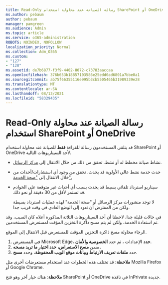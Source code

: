 ```yaml
---
title: Read-Only رسالة الصيانة عند محاولة استخدام SharePoint أو OneDrive
ms.author: pebaum
author: pebaum
manager: pamgreen
ms.audience: Admin
ms.topic: article
ms.service: o365-administration
ROBOTS: NOINDEX, NOFOLLOW
localization_priority: Normal
ms.collection: Adm_O365
ms.custom:
- "127"
- "128"
ms.assetid: de7b6877-f3f9-4402-8072-c73783aaccaa
ms.openlocfilehash: 376b653b18857103586e25edd0ad6801a7bbe0a1
ms.sourcegitcommit: ab75f66355116e995b3cb5505465b31989339e28
ms.translationtype: MT
ms.contentlocale: ar-SA
ms.lasthandoff: 08/13/2021
ms.locfileid: "58329435"
---
```

# <a name="read-only-for-maintenance-message-when-attempting-to-use-sharepoint-or-onedrive"></a>Read-Only رسالة الصيانة عند محاولة استخدام SharePoint أو OneDrive

قد يتلقى المستخدمون رسالة للقراءة **فقط** للصيانة عند محاولة استخدام SharePoint أو OneDrive لأحد السيناريوهات التالية. 

-   نشاط صيانة مخطط له أو نشط.  تحقق من ذلك من خلال الانتقال إلى [مركز الرسائل](https://portal.office.com/adminportal/home#/messagecenter).
-   حدث خدمة نشط عالي الأولوية قد يحدث. تحقق من وجود أي استشارات/أحداث من خلال الانتقال إلى ["صحة الخدمة".](https://portal.office.com/adminportal/home#/servicehealth)
-   سيناريو استرداد تلقائي بسيط قد يحدث بسبب أي أحداث غير متوقعة على الخوادم قد تستمر لأقل من 30 دقيقة أو نحو ذلك. 
    
    لا توجد منشورات مركز الرسائل أو "صحة الخدمة" لهذه عمليات استرداد بسيطة ولكن من المفترض أن تعود إلى الوضع العادي في وقت قريب جدا.

في حالات قليلة جدا، لاحظنا أن أحد السيناريوهات الثلاثة المذكورة أعلاه كان السبب، وقد تم استعادة الخدمة، ولكن لم يتم مسح ذاكرة التخزين المؤقت لمستعرض المستخدمين.

الرجاء محاولة مسح ذاكرة التخزين المؤقت للمستعرض قبل الانتقال إلى الموقع.

1. في المستعرض Microsoft Edge، **حدد** الإعدادات ، ثم حدد **الخصوصية والأمان**.
2. ضمن **مسح الاستعراض،** **حدد اختيار ما تريد مسحه.**
3. حدد **ملفات تعريف الارتباط وبيانات موقع الويب المحفوظة**، وحدد **مسح**.

**ملاحظة:** قد تختلف هذه الخطوات عند استخدام مستعرضات أخرى مثل Mozilla Firefox أو Google Chrome.

**ملاحظة**: هناك خيار آخر وهو فتح SharePoint أو OneDrive في نافذة InPrivate جديدة.